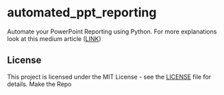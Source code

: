 # automated_ppt_reporting

Automate your PowerPoint Reporting using Python.
For more explanations look at this medium article ([LINK](https://medium.com/@schrapff.ant/revolution-your-reporting-workflow-how-python-can-buy-you-time-by-automating-your-powerpoint-fb2e508e3881))


## License

This project is licensed under the MIT License - see the [LICENSE](License.md) file for details.
Make the Repo
